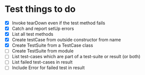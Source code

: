 # Test things to do
- [x] Invoke tearDown even if the test method fails
- [x] Catch and report setUp errors
- [x] List all test methods
- [x] Create testCase from outside constructor from name
- [x] Create TestSuite from a TestCase class
- [ ] Create TestSuite from module
- [ ] List test-cases which are part of a test-suite or result (or both)
- [ ] List failed test-cases in result
- [ ] Include Error for failed test in result
